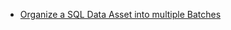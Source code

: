 - [Organize a SQL Data Asset into multiple Batches](/oss/guides/connecting_to_your_data/fluent/data_assets/how_to_organize_batches_in_a_sql_based_data_asset.md)